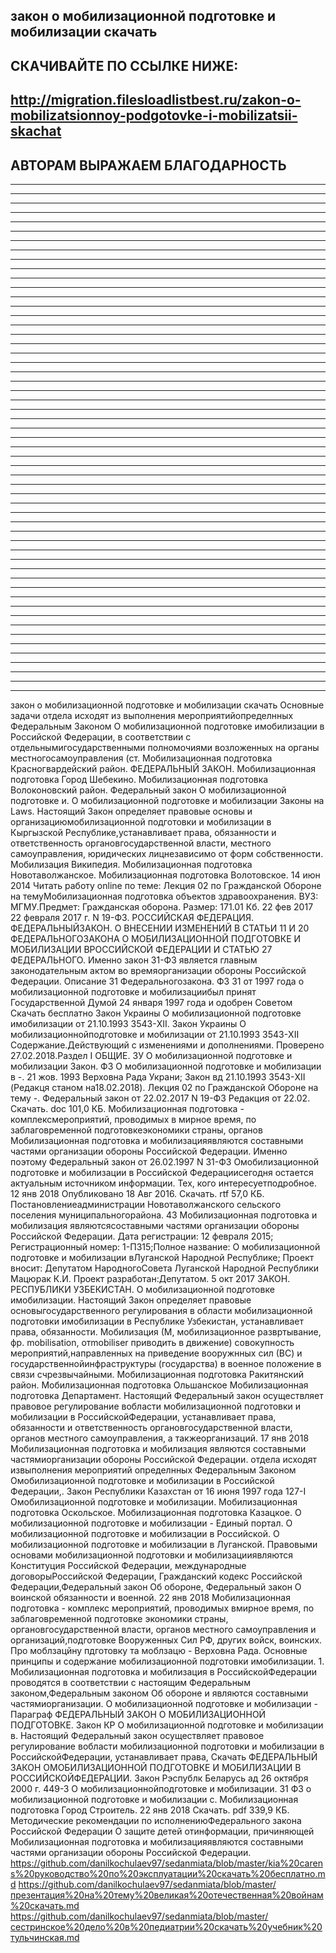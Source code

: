 закон о мобилизационной подготовке и мобилизации скачать
--------------------------------------------------
СКАЧИВАЙТЕ ПО ССЫЛКЕ НИЖЕ:
--------------------------------------------------
http://migration.filesloadlistbest.ru/zakon-o-mobilizatsionnoy-podgotovke-i-mobilizatsii-skachat
--------------------------------------------------
АВТОРАМ ВЫРАЖАЕМ БЛАГОДАРНОСТЬ
--------------------------------------------------
--------------------------------------------------
--------------------------------------------------
--------------------------------------------------
--------------------------------------------------
--------------------------------------------------
--------------------------------------------------
--------------------------------------------------
--------------------------------------------------
--------------------------------------------------
--------------------------------------------------
--------------------------------------------------
--------------------------------------------------
--------------------------------------------------
--------------------------------------------------
--------------------------------------------------
--------------------------------------------------
--------------------------------------------------
--------------------------------------------------
--------------------------------------------------
--------------------------------------------------
--------------------------------------------------
--------------------------------------------------
--------------------------------------------------
--------------------------------------------------
--------------------------------------------------
--------------------------------------------------
--------------------------------------------------
--------------------------------------------------
--------------------------------------------------
--------------------------------------------------
--------------------------------------------------
--------------------------------------------------
--------------------------------------------------
--------------------------------------------------
--------------------------------------------------
--------------------------------------------------
--------------------------------------------------
--------------------------------------------------
--------------------------------------------------
--------------------------------------------------
--------------------------------------------------
--------------------------------------------------
--------------------------------------------------
--------------------------------------------------
--------------------------------------------------
--------------------------------------------------
--------------------------------------------------
--------------------------------------------------
--------------------------------------------------
--------------------------------------------------
--------------------------------------------------
--------------------------------------------------
--------------------------------------------------
--------------------------------------------------
--------------------------------------------------
закон о мобилизационной подготовке и мобилизации скачать Основные задачи отдела исходят из выполнения мероприятийопределнных Федеральным Законом О мобилизационной подготовке имобилизации в Российской Федерации, в соответствии с отдельнымигосударственными полномочиями возложенных на органы местногосамоуправления (ст. Мобилизационная подготовка  Красногвардейский район. ФЕДЕРАЛЬНЫЙ ЗАКОН. Мобилизационная подготовка  Город Шебекино. Мобилизационная подготовка  Волоконовский район. Федеральный закон О мобилизационной подготовке и. О мобилизационной подготовке и мобилизации Законы на Laws. Настоящий Закон определяет правовые основы и организациюмобилизационной подготовки и мобилизации в Кыргызской Республике,устанавливает права, обязанности и ответственность органовгосударственной власти, местного самоуправления, юридических лицнезависимо от форм собственности. Мобилизация  Википедия. Мобилизационная подготовка  Новотаволжанское. Мобилизационная подготовка  Волотовское. 14 июн 2014  Читать работу online по теме: Лекция  02 по Гражданской Обороне на темуМобилизационная подготовка объектов здравоохранения. ВУЗ: МГМУ.Предмет: Гражданская оборона. Размер: 171.01 Кб. 22 фев 2017  22 февраля 2017 г. N 19-ФЗ. РОССИЙСКАЯ ФЕДЕРАЦИЯ. ФЕДЕРАЛЬНЫЙЗАКОН. О ВНЕСЕНИИ ИЗМЕНЕНИЙ В СТАТЬИ 11 И 20 ФЕДЕРАЛЬНОГОЗАКОНА О МОБИЛИЗАЦИОННОЙ ПОДГОТОВКЕ И МОБИЛИЗАЦИИ ВРОССИЙСКОЙ ФЕДЕРАЦИИ И СТАТЬЮ 27 ФЕДЕРАЛЬНОГО. Именно закон 31-ФЗ является главным законодательным актом во времяорганизации обороны Российской Федерации. Описание 31 Федеральногозакона. ФЗ 31 от 1997 года о мобилизационной подготовке и мобилизациибыл принят Государственной Думой 24 января 1997 года и одобрен Советом
Скачать бесплатно Закон Украины О мобилизационной подготовке имобилизации от 21.10.1993  3543-XII. Закон Украины О мобилизационнойподготовке и мобилизации от 21.10.1993  3543-XII Содержание.Действующий с изменениями и дополнениями. Проверено 27.02.2018.Раздел I ОБЩИЕ. ЗУ О мобилизационной подготовке и мобилизации Закон. ФЗ О мобилизационной подготовке и мобилизации в  -. 21 жов. 1993  Верховна Рада Украни; Закон вд 21.10.1993  3543-XII (Редакця станом на18.02.2018). Лекция  02 по Гражданской Обороне на тему  -. Федеральный закон от 22.02.2017 N 19-ФЗ  Редакция от 22.02. Скачать. doc  101,0 КБ. Мобилизационная подготовка - комплексмероприятий, проводимых в мирное время, по заблаговременной подготовкеэкономики страны, органов  Мобилизационная подготовка и мобилизацияявляются составными частями организации обороны Российской Федерации. Именно поэтому Федеральный закон от 26.02.1997 N 31-ФЗ Омобилизационной подготовке и мобилизации в Российской Федерациисегодня остается актуальным источником информации. Тех, кого интересуетподробное. 12 янв 2018  Опубликовано 18 Авг 2016. Скачать. rtf  57,0 КБ. Постановлениеадминистрации Новотаволжанского сельского поселения муниципальногорайона.  43  Мобилизационная подготовка и мобилизация являютсясоставными частями организации обороны Российской Федерации. Дата регистрации: 12 февраля 2015; Регистрационный номер: 1-ПЗ15;Полное название: О мобилизационной подготовке и мобилизации вЛуганской Народной Республике; Проект вносит: Депутатом НародногоСовета Луганской Народной Республики Мацюрак К.И. Проект разработан:Депутатом. 5 окт 2017  ЗАКОН. РЕСПУБЛИКИ УЗБЕКИСТАН. О мобилизационной подготовке имобилизации. Настоящий Закон определяет правовые основыгосударственного регулирования в области мобилизационной подготовки имобилизации в Республике Узбекистан, устанавливает права, обязанности. Мобилизация (М, мобилизационное развртывание, фр. mobilisation, отmobiliser  приводить в движение)  совокупность мероприятий,направленных на приведение вооружнных сил (ВС) и государственнойинфраструктуры (государства) в военное положение в связи счрезвычайными. Мобилизационная подготовка  Ракитянский район. Мобилизационная подготовка  Ольшанское
Мобилизационная подготовка  Департамент. Настоящий Федеральный закон осуществляет правовое регулирование вобласти мобилизационной подготовки и мобилизации в РоссийскойФедерации, устанавливает права, обязанности и ответственность органовгосударственной власти, органов местного самоуправления, а такжеорганизаций. 17 янв 2018  Мобилизационная подготовка и мобилизация являются составными частямиорганизации обороны Российской Федерации.  отдела исходят извыполнения мероприятий определнных Федеральным Законом Омобилизационной подготовке и мобилизации в Российской Федерации,. Закон Республики Казахстан от 16 июня 1997 года  127-I Омобилизационной подготовке и мобилизации. Мобилизационная подготовка  Оскольское. Мобилизационная подготовка  Казацкое. О мобилизационной подготовке и мобилизации - Единый портал. О мобилизационной подготовке и мобилизации в Российской. О мобилизационной подготовке и мобилизации в Луганской. Правовыми основами мобилизационной подготовки и мобилизацииявляются Конституция Российской Федерации, международные договорыРоссийской Федерации, Гражданский кодекс Российской Федерации,Федеральный закон Об обороне, Федеральный закон О воинской обязанности и военной. 22 янв 2018  Мобилизационная подготовка - комплекс мероприятий, проводимых вмирное время, по заблаговременной подготовке экономики страны, органовгосударственной власти, органов местного самоуправления и организаций,подготовке Вооруженных Сил РФ, других войск, воинских. Про моблзацйну пдготовку та моблзацю - Верховна Рада. Основные принципы и содержание мобилизационной подготовки имобилизации. 1. Мобилизационная подготовка и мобилизация в РоссийскойФедерации проводятся в соответствии с настоящим Федеральным законом,Федеральным законом Об обороне и являются составными частямиорганизации. О мобилизационной подготовке и мобилизации - Параграф
ФЕДЕРАЛЬНЫЙ ЗАКОН О МОБИЛИЗАЦИОННОЙ ПОДГОТОВКЕ. Закон КР О мобилизационной подготовке и мобилизации в. Настоящий Федеральный закон осуществляет правовое регулирование вобласти мобилизационной подготовки и мобилизации в РоссийскойФедерации, устанавливает права,  Скачать ФЕДЕРАЛЬНЫЙ ЗАКОН ОМОБИЛИЗАЦИОННОЙ ПОДГОТОВКЕ И МОБИЛИЗАЦИИ В РОССИЙСКОЙФЕДЕРАЦИИ. Закон Рэспублк Беларусь ад 26 октября 2000 г. 449-З О мобилизационнойподготовке и мобилизации. 31 ФЗ о мобилизационной подготовке и мобилизации с. Мобилизационная подготовка  Город Строитель. 22 янв 2018  Скачать. pdf  339,9 КБ. Методические рекомендации по исполнениюФедерального закона Российской Федерации О защите детей отинформации, причиняющей  Мобилизационная подготовка и мобилизацияявляются составными частями организации обороны Российской Федерации.
https://github.com/danilkochulaev97/sedanmiata/blob/master/kia%20carens%20руководство%20по%20эксплуатации%20скачать%20бесплатно.md
https://github.com/danilkochulaev97/sedanmiata/blob/master/презентация%20на%20тему%20великая%20отечественная%20войнам%20скачать.md
https://github.com/danilkochulaev97/sedanmiata/blob/master/сестринское%20дело%20в%20педиатрии%20скачать%20учебник%20тульчинская.md